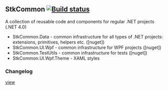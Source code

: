 ## StkCommon  [![Build status](https://ci.appveyor.com/api/projects/status/7inl5sw7rvqf4rcb/branch/master?svg=true)](https://ci.appveyor.com/project/sevacom/stkcommon/branch/master)

A collection of reusable code and components for regular .NET projects (.NET 4.0)

* StkCommon.Data - common infrastructure for all types of .NET projects: extensions, primitives, helpers etc. ([nuget])
* StkCommon.UI.Wpf - common infrastructure for WPF projects ([nuget])
* StkCommon.TestUtils - common infrastructure for tests ([nuget])
* StkCommon.UI.Wpf.Theme - XAML styles

### Changelog 
[view](https://github.com/sevacom/sevacom.stkcommon/blob/master/CHANGELOG.ru.md)
